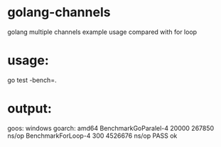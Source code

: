 # golang-channels
golang multiple channels example usage compared with for loop

# usage:
go test -bench=.

# output:
goos: windows
goarch: amd64
BenchmarkGoParalel-4       20000            267850 ns/op
BenchmarkForLoop-4           300           4526676 ns/op
PASS
ok      
